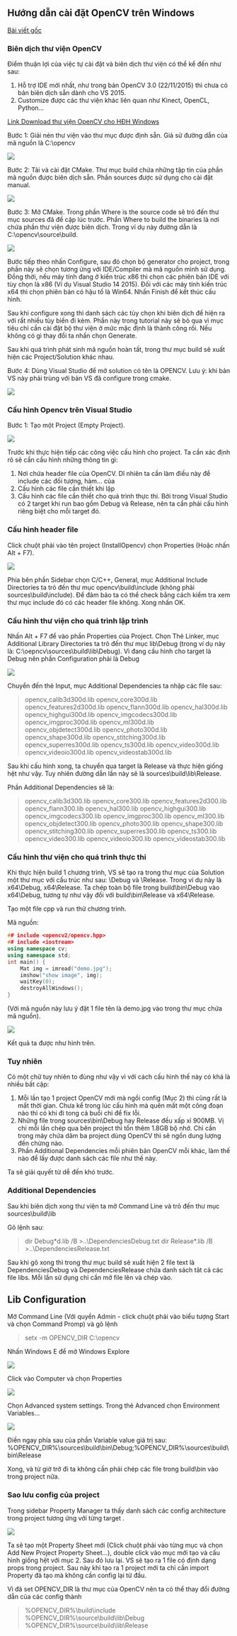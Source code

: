 ## Hướng dẫn cài đặt OpenCV trên Windows

[Bài viết gốc](http://dangkhoasdc.github.io/cai-dat-opencv-tren-windows-visual-studio/)

### Biên dịch thư viện OpenCV

Điểm thuận lợi của việc tự cài đặt và biên dịch thư viện có thể kể đến như sau:
1. Hỗ trợ IDE mới nhất, như trong bản OpenCV 3.0 (22/11/2015) thì chưa có bản biên dịch sẵn dành cho VS 2015.
2. Customize được các thư viện khác liên quan như Kinect, OpenCL, Python…

[Link Download thư viện OpenCV cho HĐH Windows](http://downloads.sourceforge.net/project/opencvlibrary/opencv-win/3.0.0/opencv-3.0.0.exe?r=http%3A%2F%2Fopencv.org%2F&ts=1448134045&use_mirror=nchc)

Bước 1: Giải nén thư viện vào thư mục được định sẵn. Giả sử đường dẫn của mã nguồn là C:\opencv

![](http://dangkhoasdc.github.io/images/install_opencv/extract_opencv.png)

Bước 2: Tải và cài đặt CMake. Thư mục build chứa những tập tin của phần mã nguồn được biên dịch sẵn. Phần sources được sử dụng cho cài đặt manual.

![](http://dangkhoasdc.github.io/images/install_opencv/dirs.png)

Bước 3: Mở CMake. Trong phần Where is the source code sẽ trỏ đến thư mục sources đã đề cập lúc trước. Phần Where to build the binaries là nơi chứa phần thư viện được biên dịch. Trong ví dụ này đường dẫn là C:\opencv\source\build.

![](http://dangkhoasdc.github.io/images/install_opencv/cmake.png)

Bước tiếp theo nhấn Configure, sau đó chọn bộ generator cho project, trong phần này sẽ chọn tương ứng với IDE/Compiler mà mã nguồn mình sử dụng. Đồng thời, nếu máy tính đang ở kiến trúc x86 thì chọn các phiên bản IDE với tùy chọn là x86 (Ví dụ Visual Studio 14 2015). Đối với các máy tính kiến trúc x64 thì chọn phiên bản có hậu tố là Win64. Nhấn Finish để kết thúc cấu hình.

Sau khi configure xong thì danh sách các tùy chọn khi biên dịch để hiện ra với rất nhiều tùy biến đi kèm. Phần này trong tutorial này sẽ bỏ qua vì mục tiêu chỉ cần cài đặt bộ thư viện ở mức mặc định là thành công rồi. Nếu không có gì thay đổi ta nhấn chọn Generate.

Sau khi quá trình phát sinh mã nguồn hoàn tất, trong thư mục build sẽ xuất hiện các Project/Solution khác nhau.

Bước 4: Dùng Visual Studio để mở solution có tên là OPENCV. Lưu ý: khi bản VS này phải trùng với bản VS đã configure trong cmake.

![](http://dangkhoasdc.github.io/images/install_opencv/target_arch.png)

### Cấu hình Opencv trên Visual Studio

Bước 1: Tạo một Project (Empty Project).

![](http://dangkhoasdc.github.io/images/install_opencv/new_project.png)

Trước khi thực hiện tiếp các công việc cấu hình cho project. Ta cần xác định rõ sẽ cần cấu hình những thông tin gì:
1. Nơi chứa header file của OpenCV. Dĩ nhiên ta cần làm điều này để include các đối tượng, hàm… của 
2. Cấu hình các file cần thiết khi lập 
3. Cấu hình các file cần thiết cho quá trình thực thi. Bởi trong Visual Studio có 2 target khi run bao gồm Debug và Release, nên ta cần phải cấu hình riêng biệt cho mỗi target đó.

### Cấu hình header file

Click chuột phải vào tên project (InstallOpencv) chọn Properties (Hoặc nhấn Alt + F7).

![](http://dangkhoasdc.github.io/images/install_opencv/include_configure.png)

Phía bên phần Sidebar chọn C/C++, General, mục Additional Include Directories ta trỏ đến thư mục opencv\build\include (không phải sources\build\include). Để đảm bảo ta có thể check bằng cách kiểm tra xem thư mục include đó có các header file không. Xong nhấn OK.

### Cấu hình thư viện cho quá trình lập trình

Nhấn Alt + F7 để vào phần Properties của Project. Chọn Thẻ Linker, mục Additional Library Directories ta trỏ đến thư mục lib\Debug (trong ví dụ này là: C:\oepncv\sources\build\lib\Debug). Vì đang cấu hình cho target là Debug nên phần Configuration phải là Debug

![](http://dangkhoasdc.github.io/images/install_opencv/lib_configuration.png)

Chuyển đến thẻ Input, mục Additional Dependencies ta nhập các file sau:

>opencv_calib3d300d.lib
>opencv_core300d.lib
>opencv_features2d300d.lib
>opencv_flann300d.lib
>opencv_hal300d.lib
>opencv_highgui300d.lib
>opencv_imgcodecs300d.lib
>opencv_imgproc300d.lib
>opencv_ml300d.lib
>opencv_objdetect300d.lib
>opencv_photo300d.lib
>opencv_shape300d.lib
>opencv_stitching300d.lib
>opencv_superres300d.lib
>opencv_ts300d.lib
>opencv_video300d.lib
>opencv_videoio300d.lib
>opencv_videostab300d.lib

Sau khi cấu hình xong, ta chuyển qua target là Release và thực hiện giống hệt như vậy. Tuy nhiên đường dẫn lần này sẽ là sources\build\lib\Release.

Phần Additional Dependencies sẽ là:

>opencv_calib3d300.lib
>opencv_core300.lib
>opencv_features2d300.lib
>opencv_flann300.lib
>opencv_hal300.lib
>opencv_highgui300.lib
>opencv_imgcodecs300.lib
>opencv_imgproc300.lib
>opencv_ml300.lib
>opencv_objdetect300.lib
>opencv_photo300.lib
>opencv_shape300.lib
>opencv_stitching300.lib
>opencv_superres300.lib
>opencv_ts300.lib
>opencv_video300.lib
>opencv_videoio300.lib
>opencv_videostab300.lib

### Cấu hình thư viện cho quá trình thực thi

Khi thực hiện build 1 chương trình, VS sẽ tạo ra trong thư mục của Solution một thư mục với cấu trúc như sau: \Debug và \Release. Trong ví dụ này là x64\Debug, x64\Release. Ta chép toàn bộ file trong build\bin\Debug vào x64\Debug, tương tự như vậy đối với build\bin\Release và x64\Release.

Tạo một file cpp và run thử chương trình.

Mã nguồn:

```cpp
## include <opencv2/opencv.hpp>
## include <iostream>
using namespace cv;
using namespace std;
int main() {
	Mat img = imread("demo.jpg");
	imshow("show image", img);
	waitKey(0);
	destroyAllWindows();
}
```
(Với mã nguồn này lưu ý đặt 1 file tên là demo.jpg vào trong thư mục chứa mã nguồn).

![](http://dangkhoasdc.github.io/images/install_opencv/demo.png)

Kết quả ta được như hình trên.

### Tuy nhiên

Có một chữ tuy nhiên to đùng như vậy vì với cách cấu hình thế này có khá là nhiều bất cập:

1. Mỗi lần tạo 1 project OpenCV mới mà ngồi config (Mục 2) thì cũng rất là mất thời gian. Chưa kể trong lúc cấu hình mà quên mất một công đoạn nào thì có khi đi tong cả buổi chỉ để fix lỗi.
2. Những file trong sources\bin\Debug hay Release đều xấp xỉ 900MB. Vị chi mỗi lần chép qua bên project thì tốn thêm 1.8GB bộ nhớ. Chỉ cần trong máy chứa dăm ba project dùng OpenCV thì sẽ ngốn dung lượng đến chừng nào.
3. Phần Additional Dependencies mỗi phiên bản OpenCV mỗi khác, làm thế nào để lấy được danh sách các file như thế này.

Ta sẽ giải quyết từ dễ đến khó trước.

### Additional Dependencies

Sau khi biên dịch xong thư viện ta mở Command Line và trỏ đến thư mục sources\build\lib

Gõ lệnh sau:
>dir Debug\*d.lib /B >..\DependenciesDebug.txt
>dir Release\*.lib /B >..\DependenciesRelease.txt

Sau khi gõ xong thì trong thư mục build sẽ xuất hiện 2 file text là DependenciesDebug và DependenciesRelease chứa danh sách tât cả các file libs. Mỗi lần sử dụng chỉ cần mở file lên và chép vào.

## Lib Configuration

Mở Command Line (Với quyền Admin - click chuột phải vào biểu tượng Start và chọn Command Promp) và gõ lệnh

>setx -m OPENCV_DIR C:\opencv

Nhấn Windows E để mở Windows Explore

![](http://dangkhoasdc.github.io/images/install_opencv/win_properties.png)

Click vào Computer và chọn Properties

![](http://dangkhoasdc.github.io/images/install_opencv/environment_var.png)

Chọn Advanced system settings. Trong thẻ Advanced chọn Environment Variables…

![](http://dangkhoasdc.github.io/images/install_opencv/path_variable.png)

Điền ngay phía sau của phần Variable value giá trị sau: %OPENCV_DIR%\sources\build\bin\Debug;%OPENCV_DIR%\sources\build\bin\Release

Xong, và từ giờ trở đi ta không cần phải chép các file trong build\bin vào trong project nữa.

### Sao lưu config của project

Trong sidebar Property Manager ta thấy danh sách các config architecture trong project tương ứng với từng target .

![](http://dangkhoasdc.github.io/images/install_opencv/Property_manager.png)

Ta sẽ tạo một Property Sheet mới (Click chuột phải vào từng mục và chọn Add New Project Property Sheet…), double click vào mục mới tạo và cấu hình giống hệt với mục 2. Sau đó lưu lại. VS sẽ tạo ra 1 file có định dạng props trong project. Sau này khi tạo ra 1 project mới ta chỉ cần import Property đã tạo mà không cần config lại từ đầu.

Vì đã set OPENCV_DIR là thư mục của OpenCV nên ta có thể thay đổi đường dẫn của các config thành

>%OPENCV_DIR%\build\include
>%OPENCV_DIR%\source\build\lib\Debug
>%OPENCV_DIR%\source\build\lib\Release
